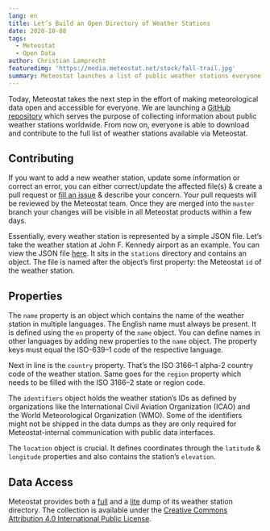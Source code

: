 ```yaml
---
lang: en
title: Let’s Build an Open Directory of Weather Stations
date: 2020-10-08
tags:
  - Meteostat
  - Open Data
author: Christian Lamprecht
featuredimg: 'https://media.meteostat.net/stock/fall-trail.jpg'
summary: Meteostat launches a list of public weather stations everyone can edit and share.
---
```


Today, Meteostat takes the next step in the effort of making meteorological data open and accessible for everyone. We are launching a [GitHub repository](https://github.com/meteostat/weather-stations) which serves the purpose of collecting information about public weather stations worldwide. From now on, everyone is able to download and contribute to the full list of weather stations available via Meteostat.

## Contributing

If you want to add a new weather station, update some information or correct an error, you can either correct/update the affected file(s) & create a pull request or [fill an issue](https://github.com/meteostat/weather-stations/issues/new) & describe your concern. Your pull requests will be reviewed by the Meteostat team. Once they are merged into the `master` branch your changes will be visible in all Meteostat products within a few days.

Essentially, every weather station is represented by a simple JSON file. Let’s take the weather station at John F. Kennedy airport as an example. You can view the JSON file [here](https://github.com/meteostat/weather-stations/blob/master/stations/74486.json). It sits in the `stations` directory and contains an object. The file is named after the object’s first property: the Meteostat `id` of the weather station.

## Properties

The `name` property is an object which contains the name of the weather station in multiple languages. The English name must always be present. It is defined using the `en` property of the `name` object. You can define names in other languages by adding new properties to the `name` object. The property keys must equal the ISO-639–1 code of the respective language.

Next in line is the `country` property. That’s the ISO 3166–1 alpha-2 country code of the weather station. Same goes for the `region` property which needs to be filled with the ISO 3166–2 state or region code.

The `identifiers` object holds the weather station’s IDs as defined by organizations like the International Civil Aviation Organization (ICAO) and the World Meteorological Organization (WMO). Some of the identifiers might not be shipped in the data dumps as they are only required for Meteostat-internal communication with public data interfaces.

The `location` object is crucial. It defines coordinates through the `latitude` & `longitude` properties and also contains the station’s `elevation`.

## Data Access

Meteostat provides both a [full](https://bulk.meteostat.net/stations/full.json.gz) and a [lite](https://bulk.meteostat.net/stations/lite.json.gz) dump of its weather station directory. The collection is available under the [Creative Commons Attribution 4.0 International Public License](https://creativecommons.org/licenses/by/4.0/legalcode).
